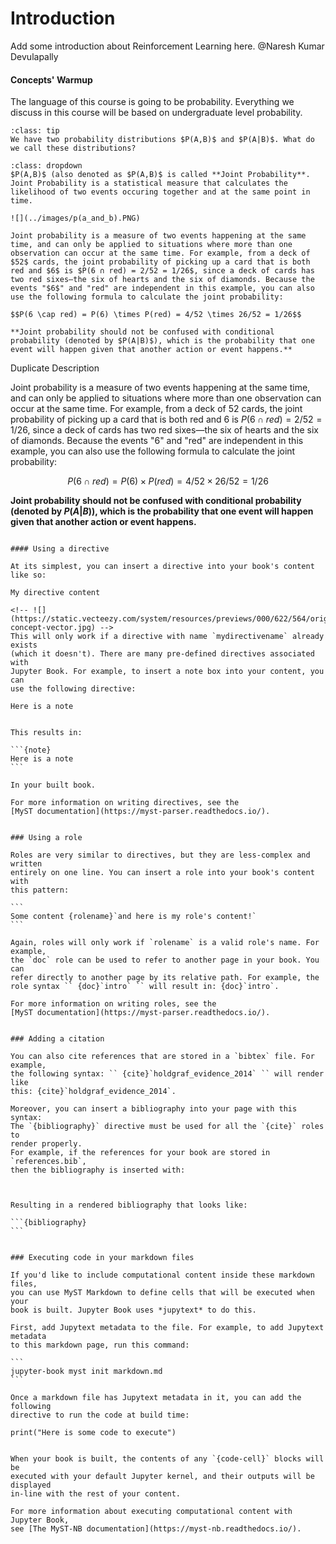 # Introduction
Add some introduction about Reinforcement Learning here. @Naresh Kumar Devulapally

#### Concepts' Warmup
The language of this course is going to be probability. Everything we discuss in this course will be based on undergraduate level probability.
```{admonition} Problem: Question 1
:class: tip
We have two probability distributions $P(A,B)$ and $P(A|B)$. What do we call these distributions?
```
```{admonition} Answer 1
:class: dropdown
$P(A,B)$ (also denoted as $P(A,B)$ is called **Joint Probability**. Joint Probability is a statistical measure that calculates the likelihood of two events occuring together and at the same point in time.

![](../images/p(a_and_b).PNG)

Joint probability is a measure of two events happening at the same time, and can only be applied to situations where more than one observation can occur at the same time. For example, from a deck of $52$ cards, the joint probability of picking up a card that is both red and $6$ is $P(6 ∩ red) = 2/52 = 1/26$, since a deck of cards has two red sixes—the six of hearts and the six of diamonds. Because the events "$6$" and "red" are independent in this example, you can also use the following formula to calculate the joint probability:

$$P(6 \cap red) = P(6) \times P(red) = 4/52 \times 26/52 = 1/26$$

**Joint probability should not be confused with conditional probability (denoted by $P(A|B)$), which is the probability that one event will happen given that another action or event happens.**
```

Duplicate Description

Joint probability is a measure of two events happening at the same time, and can only be applied to situations where more than one observation can occur at the same time. For example, from a deck of $52$ cards, the joint probability of picking up a card that is both red and $6$ is $P(6 ∩ red) = 2/52 = 1/26$, since a deck of cards has two red sixes—the six of hearts and the six of diamonds. Because the events "$6$" and "red" are independent in this example, you can also use the following formula to calculate the joint probability:

$$P(6 \cap red) = P(6) \times P(red) = 4/52 \times 26/52 = 1/26$$

**Joint probability should not be confused with conditional probability (denoted by $P(A|B)$), which is the probability that one event will happen given that another action or event happens.**
```

#### Using a directive

At its simplest, you can insert a directive into your book's content like so:

````
```{mydirectivename}
My directive content
```
````
<!-- ![](https://static.vecteezy.com/system/resources/previews/000/622/564/original/ai-concept-vector.jpg) -->
This will only work if a directive with name `mydirectivename` already exists
(which it doesn't). There are many pre-defined directives associated with
Jupyter Book. For example, to insert a note box into your content, you can
use the following directive:

````
```{note}
Here is a note
```
````

This results in:

```{note}
Here is a note
```

In your built book.

For more information on writing directives, see the
[MyST documentation](https://myst-parser.readthedocs.io/).


### Using a role

Roles are very similar to directives, but they are less-complex and written
entirely on one line. You can insert a role into your book's content with
this pattern:

```
Some content {rolename}`and here is my role's content!`
```

Again, roles will only work if `rolename` is a valid role's name. For example,
the `doc` role can be used to refer to another page in your book. You can
refer directly to another page by its relative path. For example, the
role syntax `` {doc}`intro` `` will result in: {doc}`intro`.

For more information on writing roles, see the
[MyST documentation](https://myst-parser.readthedocs.io/).


### Adding a citation

You can also cite references that are stored in a `bibtex` file. For example,
the following syntax: `` {cite}`holdgraf_evidence_2014` `` will render like
this: {cite}`holdgraf_evidence_2014`.

Moreover, you can insert a bibliography into your page with this syntax:
The `{bibliography}` directive must be used for all the `{cite}` roles to
render properly.
For example, if the references for your book are stored in `references.bib`,
then the bibliography is inserted with:

````
```{bibliography}
```
````

Resulting in a rendered bibliography that looks like:

```{bibliography}
```


### Executing code in your markdown files

If you'd like to include computational content inside these markdown files,
you can use MyST Markdown to define cells that will be executed when your
book is built. Jupyter Book uses *jupytext* to do this.

First, add Jupytext metadata to the file. For example, to add Jupytext metadata
to this markdown page, run this command:

```
jupyter-book myst init markdown.md
```

Once a markdown file has Jupytext metadata in it, you can add the following
directive to run the code at build time:

````
```{code-cell}
print("Here is some code to execute")
```
````

When your book is built, the contents of any `{code-cell}` blocks will be
executed with your default Jupyter kernel, and their outputs will be displayed
in-line with the rest of your content.

For more information about executing computational content with Jupyter Book,
see [The MyST-NB documentation](https://myst-nb.readthedocs.io/).
